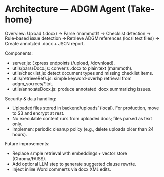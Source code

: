 # Architecture — ADGM Agent (Take-home)

Overview:
Upload (.docx) -> Parse (mammoth) -> Checklist detection -> Rule-based issue detection -> Retrieve ADGM references (local text files) -> Create annotated .docx + JSON report.

Components:

- server.js: Express endpoints (/upload, /download).
- utils/parseDocx.js: converts .docx to plain text (mammoth).
- utils/checklist.js: detect document types and missing checklist items.
- utils/retrieveRefs.js: simple keyword-overlap retrieval from adgm_sources/*.txt.
- utils/annotateDocx.js: produce annotated .docx summarizing issues.

Security & data handling:

- Uploaded files stored in backend/uploads/ (local). For production, move to S3 and encrypt at rest.
- No executable content runs from uploaded docs; files parsed as text only.
- Implement periodic cleanup policy (e.g., delete uploads older than 24 hours).

Future improvements:

- Replace simple retrieval with embeddings + vector store (Chroma/FAISS).
- Add optional LLM step to generate suggested clause rewrite.
- Inject inline Word comments via docx XML edits.
